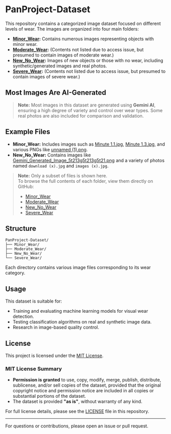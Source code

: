 # PanProject-Dataset

This repository contains a categorized image dataset focused on different levels of wear. The images are organized into four main folders:

- **[Minor_Wear](https://github.com/alen217/PanProject-Dataset/tree/master/Minor_Wear):** Contains numerous images representing objects with minor wear.
- **[Moderate_Wear](https://github.com/alen217/PanProject-Dataset/tree/master/Moderate_Wear):** (Contents not listed due to access issue, but presumed to contain images of moderate wear.)
- **[New_No_Wear](https://github.com/alen217/PanProject-Dataset/tree/master/New_No_Wear):** Images of new objects or those with no wear, including synthetic/generated images and real photos.
- **[Severe_Wear](https://github.com/alen217/PanProject-Dataset/tree/master/Severe_Wear):** (Contents not listed due to access issue, but presumed to contain images of severe wear.)

## Most Images Are AI-Generated

> **Note:** Most images in this dataset are generated using **Gemini AI**, ensuring a high degree of variety and control over wear types. Some real photos are also included for comparison and validation.

## Example Files

- **Minor_Wear:** Includes images such as [Minute 1.1.jpg](https://github.com/alen217/PanProject-Dataset/blob/master/Minor_Wear/Minute%201.1.jpg), [Minute 1.3.jpg](https://github.com/alen217/PanProject-Dataset/blob/master/Minor_Wear/Minute%201.3.jpg), and various PNGs like [unnamed (1).png](https://github.com/alen217/PanProject-Dataset/blob/master/Minor_Wear/unnamed%20(1).png).
- **New_No_Wear:** Contains images like [Gemini_Generated_Image_5t213g5t213g5t21.png](https://github.com/alen217/PanProject-Dataset/blob/master/New_No_Wear/Gemini_Generated_Image_5t213g5t213g5t21.png) and a variety of photos named `download (x).jpg` and `images (x).jpg`.

> **Note:** Only a subset of files is shown here.  
> To browse the full contents of each folder, view them directly on GitHub:  
> - [Minor_Wear](https://github.com/alen217/PanProject-Dataset/tree/master/Minor_Wear)  
> - [Moderate_Wear](https://github.com/alen217/PanProject-Dataset/tree/master/Moderate_Wear)  
> - [New_No_Wear](https://github.com/alen217/PanProject-Dataset/tree/master/New_No_Wear)  
> - [Severe_Wear](https://github.com/alen217/PanProject-Dataset/tree/master/Severe_Wear)

## Structure

```
PanProject-Dataset/
├── Minor_Wear/
├── Moderate_Wear/
├── New_No_Wear/
└── Severe_Wear/
```

Each directory contains various image files corresponding to its wear category.

## Usage

This dataset is suitable for:

- Training and evaluating machine learning models for visual wear detection.
- Testing classification algorithms on real and synthetic image data.
- Research in image-based quality control.

## License

This project is licensed under the [MIT License](LICENSE).

### MIT License Summary

- **Permission is granted** to use, copy, modify, merge, publish, distribute, sublicense, and/or sell copies of the dataset, provided that the original copyright notice and 
  permission notice are included in all copies or substantial portions of the dataset.
- The dataset is provided **"as is"**, without warranty of any kind.

For full license details, please see the [LICENSE](LICENSE) file in this repository.

---

For questions or contributions, please open an issue or pull request.
